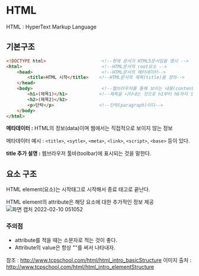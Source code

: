 # HTML
HTML : HyperText Markup Language

## 기본구조
```html
<!DOCTYPE html>                     <!--현재 문서가 HTML5문서임을 명시 -->
<html>                              <!--HTML문서의 root요소 -->
    <head>                          <!--HTML문서의 메타데이터-->
        <title>HTML 시작</title>    <!--HTML문서의 제목(title)을 정의-->
    </head>
    <body>                          <!--웹브라우저를 통해 보이는 내용(content)-->
        <h1>(제목1)</h1>            <!--제목을 나타내는 것으로 h1부터 h6까지 있다. -->
        <h2>(제목2)</h2>
        <p>단락</p>                 <!--단락(paragraph)이다-->
    </body>
</html>
```
**메타데이터 :** HTML의 정보(data)이며 웹에서는 직접적으로 보이지 않는 정보

메타데이터 예시 : `<title>`, `<sytle>`, `<meta>`, `<link>`, `<script>`, `<base>` 등이 있다.

**title 추가 설명 :** 웹브라우저 툴바(toolbar)에 표시되는 것을 말한다.

## 요소 구조
HTML element(요소)는 시작태그로 시작해서 종료 태고로 끝난다.

HTML element의 attribute은 해당 요소에 대한 추가적인 정보 제공
![화면 캡처 2022-02-10 051052](https://user-images.githubusercontent.com/38696775/153282427-1b8823df-005f-46db-b14b-d0e5de8795b2.png)

### 주의점
+ attribute를 적을 때는 소문자로 적는 것이 좋다.
+ Attribute의 value은 항상 ""를 써서 나타내자.

참조 : http://www.tcpschool.com/html/html_intro_basicStructure
이미지 출처 : http://www.tcpschool.com/html/html_intro_elementStructure
